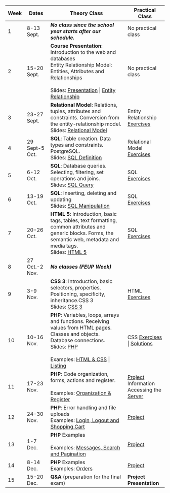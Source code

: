 

| Week | Dates          | Theory Class                                                 | Practical Class                                              |
| ---- | -------------- | ------------------------------------------------------------ | ------------------------------------------------------------ |
| 1    | 8-13 Sept.     | ***No class since the school year starts after our schedule.*** | No practical class                                           |
| 2    | 15-20 Sept.    | **Course Presentation**: Introduction to the web and databases<br />Entity Relationship Model: Entities, Attributes and Relationships<br /><br />Slides: [Presentation](https://web.fe.up.pt/~arestivo/presentation/sibd) \| [Entity Relationship](https://web.fe.up.pt/~arestivo/presentation/entityrelationship) | No practical class                                           |
| 3    | 23-27 Sept.    | **Relational Model**: Relations, tuples, attributes and constraints. Conversion from the entity-relationship model.<br />Slides: [Relational Model](https://web.fe.up.pt/~arestivo/presentation/relationalmodel) | Entity Relationship <br/>[Exercises](https://www.fe.up.pt/~arestivo/page/exercises/entity-relationship/) |
| 4    | 29 Sept-5 Oct. | **SQL**: Table creation. Data types and constraints. PostgreSQL.<br />Slides: [SQL Definition](https://web.fe.up.pt/~arestivo/presentation/sql-ddl) | Relational Model <br/>[Exercises](https://www.fe.up.pt/~arestivo/page/solutions/entity-relationship/) |
| 5    | 6-12 Oct.      | **SQL**: Database queries. Selecting, filtering, set operations and joins.<br />Slides: [SQL Query](https://web.fe.up.pt/~arestivo/presentation/sql-dql) | SQL <br/>[Exercises](https://www.fe.up.pt/~arestivo/page/exercises/sql/) |
| 6    | 13-19 Oct.     | **SQL**: Inserting, deleting and updating<br />Slides: [SQL Manipulation](https://web.fe.up.pt/~arestivo/presentation/sql-dml) | SQL <br/>[Exercises](https://www.fe.up.pt/~arestivo/page/exercises/sql/) |
| 7    | 20-26 Oct.     | **HTML 5**: Introduction, basic tags, tables, text formatting, common attributes and generic blocks. Forms, the semantic web, metadata and media tags.<br />Slides: [HTML 5](https://web.fe.up.pt/~arestivo/presentation/html5) | SQL <br/>[Exercises](https://www.fe.up.pt/~arestivo/page/exercises/sql/) |
| 8    | 27 Oct.-2 Nov. | ***No classes (FEUP Week)***                                 |                                                              |
| 9    | 3-9 Nov.       | **CSS 3**: Introduction, basic selectors, properties. Positioning, specificity, inheritance.CSS 3<br />Slides: [CSS 3](https://web.fe.up.pt/~arestivo/presentation/css3) | HTML [Exercises](https://www.fe.up.pt/~arestivo/page/exercises/html/) |
| 10   | 10-16 Nov.     | **PHP**: Variables, loops, arrays and functions. Receiving values from HTML pages. Classes and objects. Database connections.<br />Slides: [PHP](https://web.fe.up.pt/~arestivo/presentation/php)<br /><br />Examples: [HTML & CSS](https://www.fe.up.pt/~arestivo/page/files/examples/php/esin/html-css.zip) \| [Listing](https://www.fe.up.pt/~arestivo/page/files/examples/php/esin/listing.zip) | CSS [Exercises](https://www.fe.up.pt/~arestivo/page/exercises/css/) \| [Solutions](https://www.fe.up.pt/~arestivo/page/solutions/css/) |
| 11   | 17-23 Nov.     | **PHP**: Code organization, forms, actions and register.<br /><br />Examples: [Organization & Register](https://www.fe.up.pt/~arestivo/page/files/examples/php/esin/organization-register.zip) | [Project](https://web.fe.up.pt/~arestivo/page/courses/2018/esin/project) Information <br/>Accessing the [Server](https://www.fe.up.pt/~arestivo/page/help/servers/) |
| 12   | 24-30 Nov.     | **PHP**: Error handling and file uploads<br />Examples: [Login, Logout and Shopping Cart](https://www.fe.up.pt/~arestivo/page/files/examples/php/esin/login-cart.zip) | [Project](https://web.fe.up.pt/~arestivo/page/courses/2018/esin/project) |
| 13   | 1-7 Dec.       | **PHP** Examples<br /><br />Examples: [Messages, Search and Pagination](https://www.fe.up.pt/~arestivo/page/files/examples/php/esin/messages-search-pagination.zip) | [Project](https://web.fe.up.pt/~arestivo/page/courses/2018/esin/project) |
| 14   | 8-14 Dec.      | **PHP** Examples<br />Examples: [Orders](https://www.fe.up.pt/~arestivo/page/files/examples/php/esin/orders.zip) | [Project](https://web.fe.up.pt/~arestivo/page/courses/2018/esin/project) |
| 15   | 15-20 Dec.     | **Q&A** (preparation for the final exam)                     | **Project Presentation**                                     |
